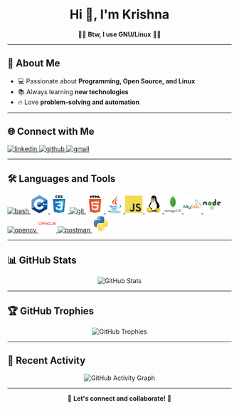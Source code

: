  <h1 align="center">Hi 👋, I'm Krishna</h1>
 
 <p align="center">
   🐃🐧 <strong>Btw, I use GNU/Linux</strong> 🐧🐃
 </p>
 
 ---
 
 ## 🚀 About Me
 - 💻 Passionate about **Programming, Open Source, and Linux**
 - 📚 Always learning **new technologies**
 - 🔥 Love **problem-solving and automation**
 
 ---
 
 ## 🌐 Connect with Me
 <p align="left">
   <a href="https://www.linkedin.com/in/your-profile" target="_blank"> <img src="https://cdn.jsdelivr.net/npm/simple-icons@v3/icons/linkedin.svg" alt="linkedin" width="40" height="40"/> </a>
   <a href="https://github.com/your-github" target="_blank"> <img src="https://cdn.jsdelivr.net/npm/simple-icons@v3/icons/github.svg" alt="github" width="40" height="40"/> </a>
   <a href="mailto:your-email@example.com"> <img src="https://cdn.jsdelivr.net/npm/simple-icons@v3/icons/gmail.svg" alt="gmail" width="40" height="40"/> </a>
 </p>
 
 ---
 
 ## 🛠️ Languages and Tools
 
 <p align="left">
   <a href="https://www.gnu.org/software/bash/" target="_blank" rel="noreferrer"> <img src="https://www.vectorlogo.zone/logos/gnu_bash/gnu_bash-icon.svg" alt="bash" width="40" height="40"/> </a>
   <a href="https://www.w3schools.com/cpp/" target="_blank" rel="noreferrer"> <img src="https://raw.githubusercontent.com/devicons/devicon/master/icons/cplusplus/cplusplus-original.svg" alt="cplusplus" width="40" height="40"/> </a>
   <a href="https://www.w3schools.com/css/" target="_blank" rel="noreferrer"> <img src="https://raw.githubusercontent.com/devicons/devicon/master/icons/css3/css3-original-wordmark.svg" alt="css3" width="40" height="40"/> </a>
   <a href="https://git-scm.com/" target="_blank" rel="noreferrer"> <img src="https://www.vectorlogo.zone/logos/git-scm/git-scm-icon.svg" alt="git" width="40" height="40"/> </a>
   <a href="https://www.w3.org/html/" target="_blank" rel="noreferrer"> <img src="https://raw.githubusercontent.com/devicons/devicon/master/icons/html5/html5-original-wordmark.svg" alt="html5" width="40" height="40"/> </a>
   <a href="https://www.java.com" target="_blank" rel="noreferrer"> <img src="https://raw.githubusercontent.com/devicons/devicon/master/icons/java/java-original.svg" alt="java" width="40" height="40"/> </a>
   <a href="https://developer.mozilla.org/en-US/docs/Web/JavaScript" target="_blank" rel="noreferrer"> <img src="https://raw.githubusercontent.com/devicons/devicon/master/icons/javascript/javascript-original.svg" alt="javascript" width="40" height="40"/> </a>
   <a href="https://www.linux.org/" target="_blank" rel="noreferrer"> <img src="https://raw.githubusercontent.com/devicons/devicon/master/icons/linux/linux-original.svg" alt="linux" width="40" height="40"/> </a>
   <a href="https://www.mongodb.com/" target="_blank" rel="noreferrer"> <img src="https://raw.githubusercontent.com/devicons/devicon/master/icons/mongodb/mongodb-original-wordmark.svg" alt="mongodb" width="40" height="40"/> </a>
   <a href="https://www.mysql.com/" target="_blank" rel="noreferrer"> <img src="https://raw.githubusercontent.com/devicons/devicon/master/icons/mysql/mysql-original-wordmark.svg" alt="mysql" width="40" height="40"/> </a>
   <a href="https://nodejs.org" target="_blank" rel="noreferrer"> <img src="https://raw.githubusercontent.com/devicons/devicon/master/icons/nodejs/nodejs-original-wordmark.svg" alt="nodejs" width="40" height="40"/> </a>
   <a href="https://opencv.org/" target="_blank" rel="noreferrer"> <img src="https://www.vectorlogo.zone/logos/opencv/opencv-icon.svg" alt="opencv" width="40" height="40"/> </a>
   <a href="https://www.oracle.com/" target="_blank" rel="noreferrer"> <img src="https://raw.githubusercontent.com/devicons/devicon/master/icons/oracle/oracle-original.svg" alt="oracle" width="40" height="40"/> </a>
   <a href="https://postman.com" target="_blank" rel="noreferrer"> <img src="https://www.vectorlogo.zone/logos/getpostman/getpostman-icon.svg" alt="postman" width="40" height="40"/> </a>
   <a href="https://www.python.org" target="_blank" rel="noreferrer"> <img src="https://raw.githubusercontent.com/devicons/devicon/master/icons/python/python-original.svg" alt="python" width="40" height="40"/> </a>
 </p>
 
 ---
 
 ## 📊 GitHub Stats
 <p align="center">
   <img src="https://github-readme-stats.vercel.app/api?username=your-github&show_icons=true&theme=radical" alt="GitHub Stats"/>
 </p>
 
 ---
 
 ## 🏆 GitHub Trophies
 <p align="center">
   <img src="https://github-profile-trophy.vercel.app/?username=your-github&theme=discord" alt="GitHub Trophies"/>
 </p>
 
 ---
 
 ## 🚀 Recent Activity
 <p align="center">
   <img src="https://github-readme-activity-graph.vercel.app/graph?username=your-github&theme=github-dark" alt="GitHub Activity Graph"/>
 </p>
 
 ---
 
 <p align="center"> 
   🚀 <strong>Let's connect and collaborate!</strong> 🚀
 </p>

